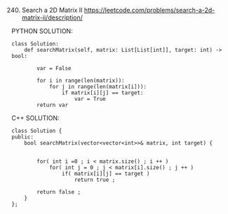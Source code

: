 240. Search a 2D Matrix II
https://leetcode.com/problems/search-a-2d-matrix-ii/description/

PYTHON SOLUTION:

```
class Solution:
    def searchMatrix(self, matrix: List[List[int]], target: int) -> bool:
        
        var = False

        for i in range(len(matrix)):
            for j in range(len(matrix[i])):
                if matrix[i][j] == target:
                    var = True
        return var

```
C++ SOLUTION:

```
class Solution {
public:
    bool searchMatrix(vector<vector<int>>& matrix, int target) {
        
 
        for( int i =0 ; i < matrix.size() ; i ++ )
            for( int j = 0 ; j < matrix[i].size() ; j ++ )
                if( matrix[i][j] == target )
                    return true ;

        return false ;
    }
};

